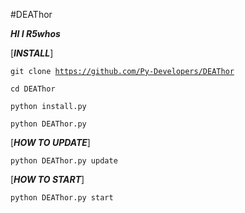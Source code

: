 #DEAThor

___HI I R5whos___

[___INSTALL___]

<code>git clone https://github.com/Py-Developers/DEAThor</code>

<code>cd DEAThor</code>

<code>python install.py</code>

<code>python DEAThor.py</code>

[___HOW TO UPDATE___]

<code>python DEAThor.py update</code>


[___HOW TO START___]

<code>python DEAThor.py start</code>
